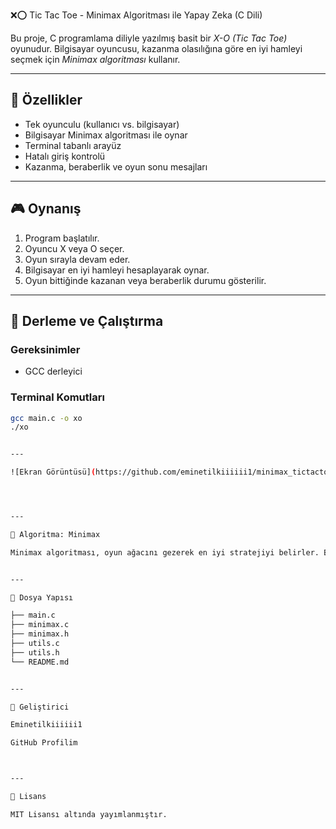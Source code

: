  ❌⭕️ Tic Tac Toe - Minimax Algoritması ile Yapay Zeka (C Dili)

Bu proje, C programlama diliyle yazılmış basit bir *X-O (Tic Tac Toe)* oyunudur. Bilgisayar oyuncusu, kazanma olasılığına göre en iyi hamleyi seçmek için *Minimax algoritması* kullanır.

---

## 🧠 Özellikler

- Tek oyunculu (kullanıcı vs. bilgisayar)
- Bilgisayar Minimax algoritması ile oynar
- Terminal tabanlı arayüz
- Hatalı giriş kontrolü
- Kazanma, beraberlik ve oyun sonu mesajları

---

## 🎮 Oynanış

1. Program başlatılır.
2. Oyuncu X veya O seçer.
3. Oyun sırayla devam eder.
4. Bilgisayar en iyi hamleyi hesaplayarak oynar.
5. Oyun bittiğinde kazanan veya beraberlik durumu gösterilir.

---

## 🚀 Derleme ve Çalıştırma

### Gereksinimler
- GCC derleyici

### Terminal Komutları
```bash
gcc main.c -o xo
./xo


---

![Ekran Görüntüsü](https://github.com/eminetilkiiiiii1/minimax_tictactoe_c/raw/main/Ekran%20g%C3%B6r%C3%BCnt%C3%BCs%C3%BC%202025-06-09%20222807.png)




---

🧩 Algoritma: Minimax

Minimax algoritması, oyun ağacını gezerek en iyi stratejiyi belirler. Bilgisayar, maksimum kazancı hedeflerken oyuncunun minimum kaybını varsayar. Beraberlik en kötü senaryo olarak kabul edilir.


---

📁 Dosya Yapısı

├── main.c
├── minimax.c
├── minimax.h
├── utils.c
├── utils.h
└── README.md


---

👤 Geliştirici

Eminetilkiiiiii1

GitHub Profilim



---

📜 Lisans

MIT Lisansı altında yayımlanmıştır.
    
